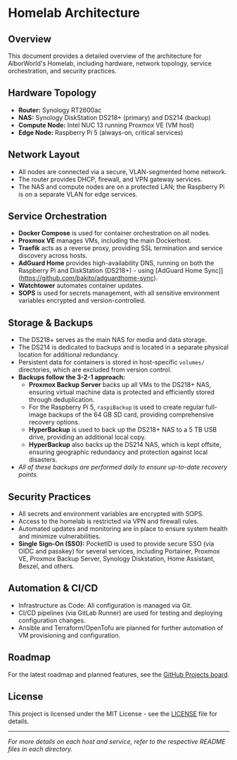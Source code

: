 # Homelab Architecture

## Overview

This document provides a detailed overview of the architecture for AlborWorld's Homelab, including hardware, network topology, service orchestration, and security practices.

## Hardware Topology

- **Router:** Synology RT2600ac
- **NAS:** Synology DiskStation DS218+ (primary) and DS214 (backup)
- **Compute Node:** Intel NUC 13 running Proxmox VE (VM host)
- **Edge Node:** Raspberry Pi 5 (always-on, critical services)

## Network Layout

- All nodes are connected via a secure, VLAN-segmented home network.
- The router provides DHCP, firewall, and VPN gateway services.
- The NAS and compute nodes are on a protected LAN; the Raspberry Pi is on a separate VLAN for edge services.

## Service Orchestration

- **Docker Compose** is used for container orchestration on all nodes.
- **Proxmox VE** manages VMs, including the main Dockerhost.
- **Traefik** acts as a reverse proxy, providing SSL termination and service discovery across hosts.
- **AdGuard Home** provides high-availability DNS, running on both the Raspberry Pi and DiskStation (DS218+) - using [AdGuard Home Sync]](https://github.com/bakito/adguardhome-sync).
- **Watchtower** automates container updates.
- **SOPS** is used for secrets management, with all sensitive environment variables encrypted and version-controlled.

## Storage & Backups

- The DS218+ serves as the main NAS for media and data storage.
- The DS214 is dedicated to backups and is located in a separate physical location for additional redundancy.
- Persistent data for containers is stored in host-specific `volumes/` directories, which are excluded from version control.
- **Backups follow the 3-2-1 approach:**
  - **Proxmox Backup Server** backs up all VMs to the DS218+ NAS, ensuring virtual machine data is protected and efficiently stored through deduplication.
  - For the Raspberry Pi 5, `raspiBackup` is used to create regular full-image backups of the 64 GB SD card, providing comprehensive recovery options.
  - **HyperBackup** is used to back up the DS218+ NAS to a 5 TB USB drive, providing an additional local copy.
  - **HyperBackup** also backs up the DS214 NAS, which is kept offsite, ensuring geographic redundancy and protection against local disasters.
- _All of these backups are performed daily to ensure up-to-date recovery points._

## Security Practices

- All secrets and environment variables are encrypted with SOPS.
- Access to the homelab is restricted via VPN and firewall rules.
- Automated updates and monitoring are in place to ensure system health and minimize vulnerabilities.
- **Single Sign-On (SSO):** PocketID is used to provide secure SSO (via OIDC and passkey) for several services, including Portainer, Proxmox VE, Proxmox Backup Server, Synology Diskstation, Home Assistant, Beszel, and others.

## Automation & CI/CD

- Infrastructure as Code: All configuration is managed via Git.
- CI/CD pipelines (via GitLab Runner) are used for testing and deploying configuration changes.
- Ansible and Terraform/OpenTofu are planned for further automation of VM provisioning and configuration.

## Roadmap

For the latest roadmap and planned features, see the [GitHub Projects board](https://github.com/users/alborworld/projects/3/views/4).

## License

This project is licensed under the MIT License - see the [LICENSE](LICENSE) file for details.

---

*For more details on each host and service, refer to the respective README files in each directory.*

